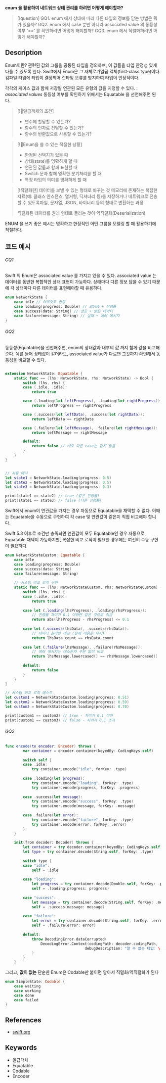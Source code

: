 

**enum 을 활용하여 네트워크 상태 관리를 하려면 어떻게 해야할까?**

>[!question]
>GQ1. enum 에서 상태에 따라 다른 타입의 정보를 담는 방법은 뭐가 있을까?
>GQ2. enum 에서 case 뿐만 아니라 associated value 의 동등성 여부 '==' 를 확인하려면 어떻게 해야할까?
>GQ3. enum 에서 직렬화하려면 어떻게 해야할까?

## Description


Enum이란?
관련된 값의 그룹을 공통된 타입을 정의하며, 이 값들을 타입 안정성 있게 다룰 수 있도록 한다.
Swift에서 Enum은 그 자체로가일급 객체(first-class type)이다.
컴파일 타임에 타입이 결정되어 런타임 오류를 방지하여 타입이 안정적이다.

각각의 케이스 값과 함께 저장될 연관된 모든 유형의 값을 지정할 수 있다. : *associated values*
동등성 여부를 확인하기 위해서는 Equatable 을 선언해주면 된다.




> [!일급객체의 조건]
> - 변수에 할당할 수 있는가?
> - 함수의 인자로 전달할 수 있는가?
> - 함수의 반환값으로 사용할 수 있는가?

> [!Enum을 쓸 수 있는 적절한 상황]
> 
> - 한정된 선택지가 있을 때
> - 상태(state)를 명확하게 할 때
> - 연관된 값들과 함께 표현할 때
> - Switch 문과 함께 명확한 분기처리를 할 때
> - 특정 타입의 의미를 명확하게 할 때

> [!직렬화란]
> 데이터를 보낼 수 있는 형태로 바꾸는 것
> 메모리에 존재하는 복잡한 자료(예: 클래스 인스턴스, 열거형, 딕셔너리 등)를 저장하거나 
> 네트워크로 전송할 수 있도록파일, 문자열, JSON, 바이너리 등의 형태로 변환하는 과정
> 
> 직렬화된 데이터를 원래 형태로 돌리는 것이 역직렬화(Deserialization)
> 

  

ENUM 을 쓰기 좋은 예시는 명확하고 한정적인 어떤 그룹을 모델링 할 때 활용하기에 적절하다.


## 코드 예시

###### GQ1
Swift 의 Enum은 associated value 를 가지고 있을 수 있다.
associated value 는 데이터를 동반한 복합적인 상태 표현이 가능하다.
상태마다 다른 정보 담을 수 있기 때문에 각 상태마다 다른 데이터를 표현해야할 때 유용하다.

```swift
enum NetworkState { 
	case idle // 아무것도 안함 
	case loading(progress: Double) // 로딩중 + 진행률 
	case success(data: String) // 성공 + 받은 데이터 
	case failure(message: String) // 실패 + 에러 메시지 
}
```


###### GQ2
동등성(Equatable)을 선언해주면, enum의 상태값과 내부의 값 까지 함께 값을 비교해준다.
예를 들어 상태값이 같더라도, associated value가 다르면 그것까지 확인해서 동등성을 비교할 수 있다.

```swift

extension NetworkState: Equatable {
    static func == (lhs: NetworkState, rhs: NetworkState) -> Bool {
        switch (lhs, rhs) {
        case (.idle, .idle):
            return true

        case (.loading(let leftProgress), .loading(let rightProgress)):
            return leftProgress == rightProgress

        case (.success(let leftData), .success(let rightData)):
            return leftData == rightData

        case (.failure(let leftMessage), .failure(let rightMessage)):
            return leftMessage == rightMessage

        default:
            return false // 서로 다른 case는 같지 않음
        }
    }
}


// 사용 예시 
let state1 = NetworkState.loading(progress: 0.5) 
let state2 = NetworkState.loading(progress: 0.5) 
let state3 = NetworkState.loading(progress: 0.3) 

print(state1 == state2) // true (같은 진행률) 
print(state1 == state3) // false (다른 진행률)
```


Swift에서 enum이 연관값을 가지는 경우 자동으로 Equatable을 채택할 수 없다.
이때는 Equatable을 수동으로 구현하여 각 case 및 연관값이 같은지 직접 비교해야 합니다.

Swift 5.3 이후로 조건만 충족되면 연관값이 모두 Equatable인 경우 자동으로 Equatable 채택이 가능하지만, 복잡한 비교 로직이 필요한 경우에는 여전히 수동 구현이 필요하다.


```swift
enum NetworkStateCustom: Equatable {
    case idle
    case loading(progress: Double)
    case success(data: String)
    case failure(message: String)
    
    // 커스텀 비교 로직 구현
    static func == (lhs: NetworkStateCustom, rhs: NetworkStateCustom) -> Bool {
        switch (lhs, rhs) {
        case (.idle, .idle):
            return true
            
        case let (.loading(lhsProgress), .loading(rhsProgress)):
            // 진행률 차이가 0.1 이하면 같은 것으로 취급
            return abs(lhsProgress - rhsProgress) <= 0.1
            
        case let (.success(lhsData), .success(rhsData)):
            // 데이터 길이만 비교 (실제 내용은 무시)
            return lhsData.count == rhsData.count
            
        case let (.failure(lhsMessage), .failure(rhsMessage)):
            // 에러 메시지는 대소문자 구분 없이 비교
            return lhsMessage.lowercased() == rhsMessage.lowercased()
            
        default:
            return false
        }
    }
}

// 커스텀 비교 로직 테스트
let custom1 = NetworkStateCustom.loading(progress: 0.51)
let custom2 = NetworkStateCustom.loading(progress: 0.59)
let custom3 = NetworkStateCustom.loading(progress: 0.70)

print(custom1 == custom2) // true - 차이가 0.1 이하
print(custom1 == custom3) // false - 차이가 0.1 초과
```

###### GQ2

```swift
func encode(to encoder: Encoder) throws {
        var container = encoder.container(keyedBy: CodingKeys.self)
        
        switch self {
        case .idle:
            try container.encode("idle", forKey: .type)
            
        case .loading(let progress):
            try container.encode("loading", forKey: .type)
            try container.encode(progress, forKey: .progress)
            
        case .success(let message):
            try container.encode("success", forKey: .type)
            try container.encode(message, forKey: .message)
            
        case .failure(let error):
            try container.encode("failure", forKey: .type)
            try container.encode(error, forKey: .error)
        }
    }

```



```swift
	init(from decoder: Decoder) throws {
        let container = try decoder.container(keyedBy: CodingKeys.self)
        let type = try container.decode(String.self, forKey: .type)
        
        switch type {
        case "idle":
            self = .idle
            
        case "loading":
            let progress = try container.decode(Double.self, forKey: .progress)
            self = .loading(progress: progress)
            
        case "success":
            let message = try container.decode(String.self, forKey: .message)
            self = .success(message: message)
            
        case "failure":
            let error = try container.decode(String.self, forKey: .error)
            self = .failure(error: error)
            
        default:
            throw DecodingError.dataCorrupted(
                DecodingError.Context(codingPath: decoder.codingPath, 
                                    debugDescription: "알 수 없는 타입: \(type)")
            )
        }
    }
```


그리고, **값이 없는** 단순한 Enum은 Codable만 붙이면 알아서 직렬화/역직렬화가 된다

```swift
enum SimpleState: Codable {
    case waiting
    case working
    case done
    case failed
}
```




## References
- [swift.org](https://bbiguduk.gitbook.io/swift/language-guide-1/enumerations)

## Keywords

- 일급객체
- Equatable
- Codable
- Encoder


